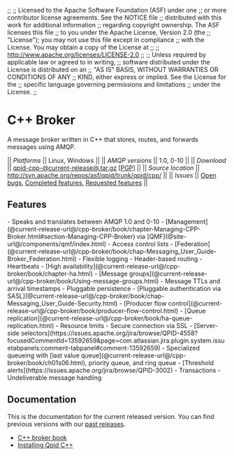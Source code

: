 ;;
;; Licensed to the Apache Software Foundation (ASF) under one
;; or more contributor license agreements.  See the NOTICE file
;; distributed with this work for additional information
;; regarding copyright ownership.  The ASF licenses this file
;; to you under the Apache License, Version 2.0 (the
;; "License"); you may not use this file except in compliance
;; with the License.  You may obtain a copy of the License at
;; 
;;   http://www.apache.org/licenses/LICENSE-2.0
;; 
;; Unless required by applicable law or agreed to in writing,
;; software distributed under the License is distributed on an
;; "AS IS" BASIS, WITHOUT WARRANTIES OR CONDITIONS OF ANY
;; KIND, either express or implied.  See the License for the
;; specific language governing permissions and limitations
;; under the License.
;;

# C++ Broker

A message broker written in C++ that stores, routes, and forwards
messages using AMQP.

  || *Platforms* || Linux, Windows ||
  || *AMQP versions* || 1.0, 0-10 ||
  || *Download* || [qpid-cpp-@current-release@.tar.gz](http://www.apache.org/dyn/closer.cgi/qpid/@current-release@/qpid-cpp-@current-release@.tar.gz) \[[PGP](http://www.apache.org/dist/qpid/@current-release@/qpid-cpp-@current-release@.tar.gz.asc)] ||
  || *Source location* ||  <http://svn.apache.org/repos/asf/qpid/trunk/qpid/cpp/> ||
  || *Issues* || [Open bugs](https://issues.apache.org/jira/issues/?jql=project+%3D+%22Qpid%22+and+issuetype+%3D+%22Bug%22+and+status+in+%28%22Open%22%2C+%22Reopened%22%2C+%22In+Progress%22%2C+%22Ready+To+Review%22%29+and+component+%3D+%22C%2B%2B+Broker%22), [Completed features](https://issues.apache.org/jira/issues/?jql=project+%3D+%22Qpid%22+and+issuetype+%3D+%22New+Feature%22+and+status+in+%28%22Closed%22%2C+%22Resolved%22%29+and+resolution+%3D+%22Fixed%22+and+component+%3D+%22C%2B%2B+Broker%22), [Requested features](https://issues.apache.org/jira/issues/?jql=project+%3D+%22Qpid%22+and+issuetype+%3D+%22New+Feature%22+and+status+in+%28%22Open%22%2C+%22Reopened%22%2C+%22In+Progress%22%2C+%22Ready+To+Review%22%29+and+component+%3D+%22C%2B%2B+Broker%22) ||

## Features

<div class="two-column" markdown="1">
 - Speaks and translates between AMQP 1.0 and 0-10
 - [Management](@current-release-url@/cpp-broker/book/chapter-Managing-CPP-Broker.html#section-Managing-CPP-Broker) via [QMF](@site-url@/components/qmf/index.html)
 - Access control lists
 - [Federation](@current-release-url@/cpp-broker/book/chap-Messaging_User_Guide-Broker_Federation.html)
 - Flexible logging
 - Header-based routing
 - Heartbeats
 - [High availability](@current-release-url@/cpp-broker/book/chapter-ha.html)
 - [Message groups](@current-release-url@/cpp-broker/book/Using-message-groups.html)
 - Message TTLs and arrival timestamps
 - Pluggable persistence
 - [Pluggable authentication via SASL](@current-release-url@/cpp-broker/book/chap-Messaging_User_Guide-Security.html)
 - [Producer flow control](@current-release-url@/cpp-broker/book/producer-flow-control.html)
 - [Queue replication](@current-release-url@/cpp-broker/book/ha-queue-replication.html)
 - Resource limits
 - Secure connection via SSL
 - [Server-side selectors](https://issues.apache.org/jira/browse/QPID-4558?focusedCommentId=13592659&page=com.atlassian.jira.plugin.system.issuetabpanels:comment-tabpanel#comment-13592659)
 - Specialized queueing with [last value queue](@current-release-url@/cpp-broker/book/ch01s06.html), priority queue, and ring queue
 - [Threshold alerts](https://issues.apache.org/jira/browse/QPID-3002)
 - Transactions
 - Undeliverable message handling
</div>

## Documentation

This is the documentation for the current released version.  You can
find previous versions with our
[past releases](@site-url@/releases/index.html#past-releases).

 - [C++ broker book](@current-release-url@/cpp-broker/book/index.html)
 - [Installing Qpid C++](http://svn.apache.org/repos/asf/qpid/tags/@current-release@/qpid/cpp/INSTALL)
